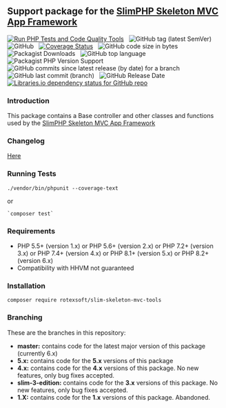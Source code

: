 ## Support package for the [SlimPHP Skeleton MVC App Framework](https://github.com/rotexsoft/slim-skeleton-mvc-app)

[![Run PHP Tests and Code Quality Tools](https://github.com/rotexsoft/slim-skeleton-mvc-tools/actions/workflows/php.yml/badge.svg)](https://github.com/rotexsoft/slim-skeleton-mvc-tools/actions/workflows/php.yml) &nbsp;
![GitHub tag (latest SemVer)](https://img.shields.io/github/v/tag/rotexsoft/slim-skeleton-mvc-tools?label=latest%20release&sort=semver) &nbsp;
![GitHub](https://img.shields.io/github/license/rotexsoft/slim-skeleton-mvc-tools) &nbsp;
[![Coverage Status](https://coveralls.io/repos/github/rotexsoft/slim-skeleton-mvc-tools/badge.svg?branch=master)](https://coveralls.io/github/rotexsoft/slim-skeleton-mvc-tools?branch=master) &nbsp;
![GitHub code size in bytes](https://img.shields.io/github/languages/code-size/rotexsoft/slim-skeleton-mvc-tools) &nbsp;
![Packagist Downloads](https://img.shields.io/packagist/dt/rotexsoft/slim-skeleton-mvc-tools) &nbsp;
![GitHub top language](https://img.shields.io/github/languages/top/rotexsoft/slim-skeleton-mvc-tools) &nbsp;
![Packagist PHP Version Support](https://img.shields.io/packagist/php-v/rotexsoft/slim-skeleton-mvc-tools) &nbsp;
![GitHub commits since latest release (by date) for a branch](https://img.shields.io/github/commits-since/rotexsoft/slim-skeleton-mvc-tools/latest) &nbsp;
![GitHub last commit (branch)](https://img.shields.io/github/last-commit/rotexsoft/slim-skeleton-mvc-tools/master) &nbsp;
![GitHub Release Date](https://img.shields.io/github/release-date/rotexsoft/slim-skeleton-mvc-tools) &nbsp;
<a href="https://libraries.io/packagist/rotexsoft%2Fslim-skeleton-mvc-tools">
<img alt="Libraries.io dependency status for GitHub repo" src="https://img.shields.io/librariesio/github/rotexsoft/slim-skeleton-mvc-tools">
</a>


### Introduction

This package contains a Base controller and other classes and functions used by the [SlimPHP Skeleton MVC App Framework](https://github.com/rotexsoft/slim-skeleton-mvc-app)

### Changelog

[Here](https://github.com/rotexsoft/slim-skeleton-mvc-tools/releases)

### Running Tests

  `./vendor/bin/phpunit --coverage-text`

or 

    `composer test`

### Requirements

* PHP 5.5+ (version 1.x) or PHP 5.6+ (version 2.x) or PHP 7.2+ (version 3.x) or PHP 7.4+ (version 4.x) or PHP 8.1+ (version 5.x) or PHP 8.2+ (version 6.x)
* Compatibility with HHVM not guaranteed

### Installation
`composer require rotexsoft/slim-skeleton-mvc-tools`

### Branching

These are the branches in this repository:

- **master:** contains code for the latest major version of this package (currently 6.x)
- **5.x:** contains code for the **5.x** versions of this package
- **4.x:** contains code for the **4.x** versions of this package. No new features, only bug fixes accepted.
- **slim-3-edition:** contains code for the **3.x** versions of this package. No new features, only bug fixes accepted.
- **1.X:** contains code for the **1.x** versions of this package. Abandoned.
